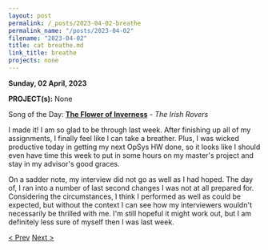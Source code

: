 ```yaml
---
layout: post
permalink: /_posts/2023-04-02-breathe
permalink_name: "/posts/2023-04-02"
filename: "2023-04-02"
title: cat breathe.md
link_title: breathe
projects: none
---
```

**Sunday, 02 April, 2023**

**PROJECT(s):** None

Song of the Day: [**The Flower of Inverness**](https://youtu.be/T78Ov4_FxZY) - *The Irish Rovers*

I made it! I am so glad to be through last week. After finishing up all of my assignments, I finally feel like I can take a breather. Plus, I was wicked productive today in getting my next OpSys HW done, so it looks like I should even have time this week to put in some hours on my master's project and stay in my advisor's good graces.

On a sadder note, my interview did not go as well as I had hoped. The day of, I ran into a number of last second changes I was not at all prepared for. Considering the circumstances, I think I performed as well as could be expected, but without the context I can see how my interviewers wouldn't necessarily be thrilled with me. I'm still hopeful it might work out, but I am definitely less sure of myself then I was last week.

[< Prev](/_posts/2023-03-28-interview_and_exhaustion)    [Next >](/_posts/2023-04-03-speed_increase)
